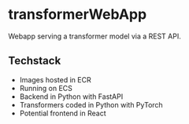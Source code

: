 # transformerWebApp

Webapp serving a transformer model via a REST API.

## Techstack
- Images hosted in ECR
- Running on ECS
- Backend in Python with FastAPI
- Transformers coded in Python with PyTorch
- Potential frontend in React